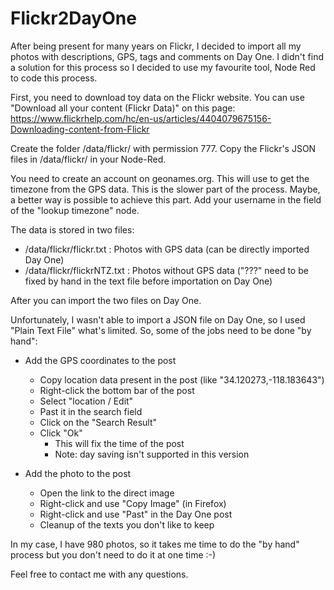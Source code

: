 # Flickr2DayOne

After being present for many years on Flickr, I decided to import all my photos with descriptions, GPS, tags and comments on Day One.
I didn't find a solution for this process so I decided to use my favourite tool, Node Red to code this process.

First, you need to download toy data on the Flickr website. You can use "Download all your content (Flickr Data)" on this page: 
https://www.flickrhelp.com/hc/en-us/articles/4404079675156-Downloading-content-from-Flickr 

Create the folder /data/flickr/ with permission 777.
Copy the Flickr's JSON files in /data/flickr/ in your Node-Red.

You need to create an account on geonames.org. This will use to get the timezone from the GPS data. This is the slower part of the process. Maybe, a better way is possible to achieve this part.
Add your username in the field of the "lookup timezone" node.

The data is stored in two files:
* /data/flickr/flickr.txt : Photos with GPS data (can be directly imported Day One)
* /data/flickr/flickrNTZ.txt : Photos without GPS data ("???" need to be fixed by hand in the text file before importation on Day One)

After you can import the two files on Day One.
  
Unfortunately, I wasn't able to import a JSON file on Day One, so I used "Plain Text File" what's limited.
So, some of the jobs need to be done "by hand":

* Add the GPS coordinates to the post
  * Copy location data present in the post (like "34.120273,-118.183643")
  * Right-click the bottom bar of the post
  * Select "location / Edit"
  * Past it in the search field
  * Click on the "Search Result"
  * Click "Ok"
    * This will fix the time of the post
    * Note: day saving isn't supported in this version
    
* Add the photo to the post
  * Open the link to the direct image
  * Right-click and use "Copy Image" (in Firefox)
  * Right-click and use "Past" in the Day One post
  * Cleanup of the texts you don't like to keep
  
In my case, I have 980 photos, so it takes me time to do the "by hand" process but you don't need to do it at one time :-)

Feel free to contact me with any questions.
